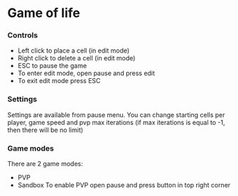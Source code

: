 # Game of life

### Controls
* Left click to place a cell (in edit mode)
* Right click to delete a cell (in edit mode)
* ESC to pause the game
* To enter edit mode, open pause and press edit
* To exit edit mode press ESC
### Settings
Settings are available from pause menu. You can change starting cells per player, game speed and pvp max iterations (if max iterations is equal to -1, then there will be no limit)

### Game modes
There are  2 game modes:
* PVP
* Sandbox
To enable PVP open pause and press button in top right corner
